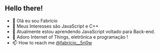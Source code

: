 ## Hello there!
- 👋 Olá eu sou Fabrício 
- 👀 Meus Interesses são JavaScript e C++
- 🌱 Atualmente estou aprendendo JavaScript voltado para Back-end. 
- 💞️ Adoro Internet of Things, eletrônica e programação !
- 📫 How to reach me <a href="https://www.instagram.com/fabricio__5n0w/">@fabricio__5n0w</a>

<!---
FaSn0w/FaSn0w is a ✨ special ✨ repository because its `README.md` (this file) appears on your GitHub profile.
You can click the Preview link to take a look at your changes.
--->
